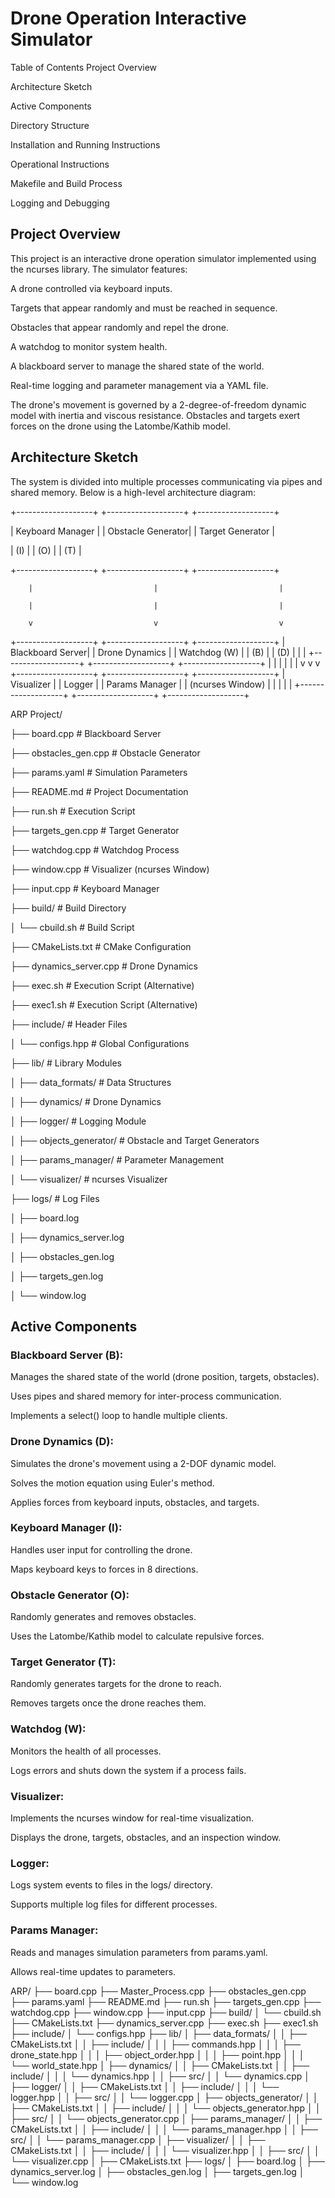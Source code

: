 # Drone Operation Interactive Simulator
Table of Contents
Project Overview

Architecture Sketch

Active Components

Directory Structure

Installation and Running Instructions

Operational Instructions

Makefile and Build Process

Logging and Debugging



## Project Overview
This project is an interactive drone operation simulator implemented using the ncurses library. The simulator features:

A drone controlled via keyboard inputs.

Targets that appear randomly and must be reached in sequence.

Obstacles that appear randomly and repel the drone.

A watchdog to monitor system health.

A blackboard server to manage the shared state of the world.

Real-time logging and parameter management via a YAML file.

The drone's movement is governed by a 2-degree-of-freedom dynamic model with inertia and viscous resistance. Obstacles and targets exert forces on the drone using the Latombe/Kathib model.




## Architecture Sketch
The system is divided into multiple processes communicating via pipes and shared memory. Below is a high-level architecture diagram:

+-------------------+       +-------------------+       +-------------------+

|  Keyboard Manager |       |  Obstacle Generator|       |  Target Generator  |

|       (I)         |       |       (O)          |       |       (T)          |

+-------------------+       +-------------------+       +-------------------+

        |                           |                           |
        
        |                           |                           |
        
        v                           v                           v
        
+-------------------+       +-------------------+       +-------------------+
|  Blackboard Server|       |  Drone Dynamics   |       |  Watchdog (W)     |
|       (B)         |       |       (D)         |       |                   |
+-------------------+       +-------------------+       +-------------------+
        |                           |                           |
        |                           |                           |
        v                           v                           v
+-------------------+       +-------------------+       +-------------------+
|  Visualizer       |       |  Logger           |       |  Params Manager   |
|  (ncurses Window) |       |                   |       |                   |
+-------------------+       +-------------------+       +-------------------+





ARP Project/

├── board.cpp                # Blackboard Server

├── obstacles_gen.cpp        # Obstacle Generator

├── params.yaml              # Simulation Parameters

├── README.md                # Project Documentation

├── run.sh                   # Execution Script

├── targets_gen.cpp          # Target Generator

├── watchdog.cpp             # Watchdog Process

├── window.cpp               # Visualizer (ncurses Window)

├── input.cpp                # Keyboard Manager

├── build/                   # Build Directory

│     └── cbuild.sh            # Build Script

├── CMakeLists.txt           # CMake Configuration

├── dynamics_server.cpp      # Drone Dynamics

├── exec.sh                  # Execution Script (Alternative)

├── exec1.sh                 # Execution Script (Alternative)

├── include/                 # Header Files

│     └── configs.hpp          # Global Configurations

├── lib/                     # Library Modules

│     ├── data_formats/        # Data Structures

│     ├── dynamics/            # Drone Dynamics

│     ├── logger/              # Logging Module

│     ├── objects_generator/   # Obstacle and Target Generators

│     ├── params_manager/      # Parameter Management

│     └── visualizer/          # ncurses Visualizer

├── logs/                    # Log Files

│     ├── board.log

│     ├── dynamics_server.log

│     ├── obstacles_gen.log

│     ├── targets_gen.log

│     └── window.log





## Active Components
### Blackboard Server (B):

Manages the shared state of the world (drone position, targets, obstacles).

Uses pipes and shared memory for inter-process communication.

Implements a select() loop to handle multiple clients.

### Drone Dynamics (D):

Simulates the drone's movement using a 2-DOF dynamic model.

Solves the motion equation using Euler's method.

Applies forces from keyboard inputs, obstacles, and targets.

### Keyboard Manager (I):

Handles user input for controlling the drone.

Maps keyboard keys to forces in 8 directions.

### Obstacle Generator (O):

Randomly generates and removes obstacles.

Uses the Latombe/Kathib model to calculate repulsive forces.

### Target Generator (T):

Randomly generates targets for the drone to reach.

Removes targets once the drone reaches them.

### Watchdog (W):

Monitors the health of all processes.

Logs errors and shuts down the system if a process fails.

### Visualizer:

Implements the ncurses window for real-time visualization.

Displays the drone, targets, obstacles, and an inspection window.

### Logger:

Logs system events to files in the logs/ directory.

Supports multiple log files for different processes.

### Params Manager:

Reads and manages simulation parameters from params.yaml.

Allows real-time updates to parameters.























ARP/
├── board.cpp
├── Master_Process.cpp
├── obstacles_gen.cpp
├── params.yaml
├── README.md
├── run.sh
├── targets_gen.cpp
├── watchdog.cpp
├── window.cpp
├── input.cpp
├── build/
│   └── cbuild.sh
├── CMakeLists.txt
├── dynamics_server.cpp
├── exec.sh
├── exec1.sh
├── include/
│   └── configs.hpp
├── lib/
│           ├── data_formats/
│           │           ├── CMakeLists.txt
│           │           ├── include/
│           │           │           ├── commands.hpp
│           │           │           ├── drone_state.hpp
│           │           │           ├── object_order.hpp
│           │           │           ├── point.hpp
│           │           │           └── world_state.hpp
│   ├── dynamics/
│   │   ├── CMakeLists.txt
│   │   ├── include/
│   │   │   └── dynamics.hpp
│   │   ├── src/
│   │       └── dynamics.cpp
│   ├── logger/
│   │   ├── CMakeLists.txt
│   │   ├── include/
│   │   │   └── logger.hpp
│   │   ├── src/
│   │       └── logger.cpp
│   ├── objects_generator/
│   │   ├── CMakeLists.txt
│   │   ├── include/
│   │   │   └── objects_generator.hpp
│   │   ├── src/
│   │       └── objects_generator.cpp
│   ├── params_manager/
│   │   ├── CMakeLists.txt
│   │   ├── include/
│   │   │   └── params_manager.hpp
│   │   ├── src/
│   │       └── params_manager.cpp
│   ├── visualizer/
│   │   ├── CMakeLists.txt
│   │   ├── include/
│   │   │   └── visualizer.hpp
│   │   ├── src/
│   │       └── visualizer.cpp
│   ├── CMakeLists.txt
├── logs/
│   ├── board.log
│   ├── dynamics_server.log
│   ├── obstacles_gen.log
│   ├── targets_gen.log
│   └── window.log





















































